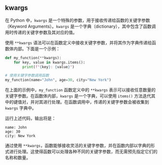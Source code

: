 ## kwargs

在 Python 中，`kwargs` 是一个特殊的参数，用于接收传递给函数的关键字参数（Keyword Arguments）。`kwargs` 是一个字典（dictionary），其中包含了函数调用时传递的关键字参数及其对应的值。

使用 `**kwargs` 语法可以在函数定义中接收关键字参数，并将其作为字典传递给函数体内部。下面是一个示例：

```python
def my_function(**kwargs):
    for key, value in kwargs.items():
        print(f"{key}: {value}")

# 使用关键字参数调用函数
my_function(name="John", age=30, city="New York")
```

在上面的示例中，`my_function` 函数定义中的 `**kwargs` 表示可以接收任意数量的关键字参数。在函数体内部，`kwargs` 是一个字典，可以使用 `items()` 方法迭代其中的键值对，并对其进行处理。在函数调用中，传递的关键字参数会被收集到 `kwargs` 字典中。

运行上述代码，输出将是：

```
name: John
age: 30
city: New York
```

通过使用 `**kwargs`，函数能够接收灵活的关键字参数，并在函数内部以字典的形式进行处理。这使得函数可以处理各种不同的关键字参数，而无需预先指定它们的名称和数量。